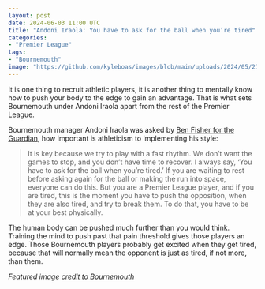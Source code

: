 ```yaml
---
layout: post
date: 2024-06-03 11:00 UTC
title: "Andoni Iraola: You have to ask for the ball when you’re tired"
categories:
- "Premier League"
tags:
- "Bournemouth"
image: "https://github.com/kyleboas/images/blob/main/uploads/2024/05/27/Image-27May2024_14:01:43.png?raw=true"
---
```


It is one thing to recruit athletic players, it is another thing to mentally know how to push your body to the edge to gain an advantage. That is what sets Bournemouth under Andoni Iraola apart from the rest of the Premier League.

<!---more---> 

Bournemouth manager Andoni Iraola was asked by [Ben Fisher for the Guardian](https://www.theguardian.com/football/article/2024/may/18/andoni-iraola-bournemouth-manager-interview-cycling), how important is athleticism to implementing his style: 

> It is key because we try to play with a fast rhythm. We don’t want the games to stop, and you don’t have time to recover. I always say, ‘You have to ask for the ball when you’re tired.’ If you are waiting to rest before asking again for the ball or making the run into space, everyone can do this. But you are a Premier League player, and if you are tired, this is the moment you have to push the opposition, when they are also tired, and try to break them. To do that, you have to be at your best physically.

The human body can be pushed much further than you would think. Training the mind to push past that pain threshold gives those players an edge. Those Bournemouth players probably get excited when they get tired, because that will normally mean the opponent is just as tired, if not more, than them. 

*Featured image [credit to Bournemouth](https://youtu.be/n1jXItHF63Q?si=IKhgL2P8dW1_GT8q)*
